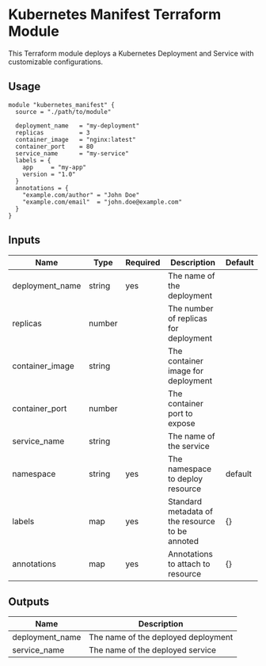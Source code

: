 # Kubernetes Manifest Terraform Module

This Terraform module deploys a Kubernetes Deployment and Service with customizable configurations.

## Usage

```hcl
module "kubernetes_manifest" {
  source = "./path/to/module"
  
  deployment_name   = "my-deployment"
  replicas          = 3
  container_image   = "nginx:latest"
  container_port    = 80
  service_name      = "my-service"
  labels = {
    app     = "my-app"
    version = "1.0"
  }
  annotations = {
    "example.com/author" = "John Doe"
    "example.com/email"  = "john.doe@example.com"
  }
}
```

## Inputs

| Name                  | Type         | Required  | Description                                       | Default    |
|-----------------------|--------------|-----------|---------------------------------------------------|------------|
| deployment_name       | string       |    yes    | The name of the deployment                        |            |
| replicas              | number       |           | The number of replicas for deployment             |            |
| container_image       | string       |           | The container image for deployment                |            |
| container_port        | number       |           | The container port to expose                      |            |
| service_name          | string       |           | The name of the service                           |            |
| namespace             | string       |    yes    | The namespace to deploy resource                  |  default   |
| labels                | map          |    yes    | Standard metadata of the resource to be annoted   |     {}     |
| annotations           | map          |    yes    | Annotations to attach to resource                 |     {}     |

## Outputs

| Name               | Description                         |
|--------------------|-------------------------------------|
| deployment_name    | The name of the deployed deployment |
| service_name       | The name of the deployed service    |

